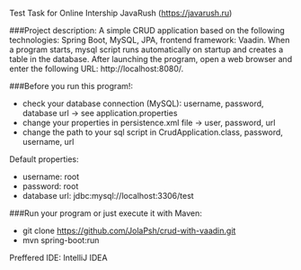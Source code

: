 
Test Task for Online Intership JavaRush (https://javarush.ru)

###Project description:
A simple CRUD application based on the following technologies: Spring Boot, MySQL, JPA, frontend framework: Vaadin.
When a program starts, mysql script runs automatically on startup and creates a table in the database. After launching
the program, open a web browser and enter the following URL: http://localhost:8080/.

###Before you run this program!:
- check your database connection (MySQL): username, password, database url -> see application.properties
- change your properties in persistence.xml file -> user, password, url
- change the path to your sql script in CrudApplication.class, password, username, url

Default properties:
- username: root
- password: root
- database url: jdbc:mysql://localhost:3306/test

###Run your program or just execute it with Maven:
- git clone https://github.com/JolaPsh/crud-with-vaadin.git
- mvn spring-boot:run

Preffered IDE: IntelliJ IDEA
